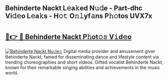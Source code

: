 ## Behinderte Nackt L𝚎a𝚔ed N𝚞𝚍e - Part-dhc Vi𝚍𝚎o L𝚎a𝚔s - H𝚘𝚝 O𝚗𝚕yf𝚊ns P𝚑𝚘tos UVX7x

# <h2><a href="http://kf8z99.oniu.top/?m=Behinderte+Nackt">🔗👉 🔴 Behinderte Nackt P𝚑ot𝚘𝚜 V𝚒d𝚎o</a></h2>

[![Behinderte Nackt Nu𝚍e𝚜](https://i.imgur.com/0qMVB7G.gif)](http://kf8z99.oniu.top/?m=Behinderte+Nackt)
Digital media provider and amusement giver Behinderte Nackt, famed for disseminating dance and lifestyle content via trending choreographies and short videos. Gifted vocalist Behinderte Nackt, known for their remarkable singing abilities and achievements in the music world.  
